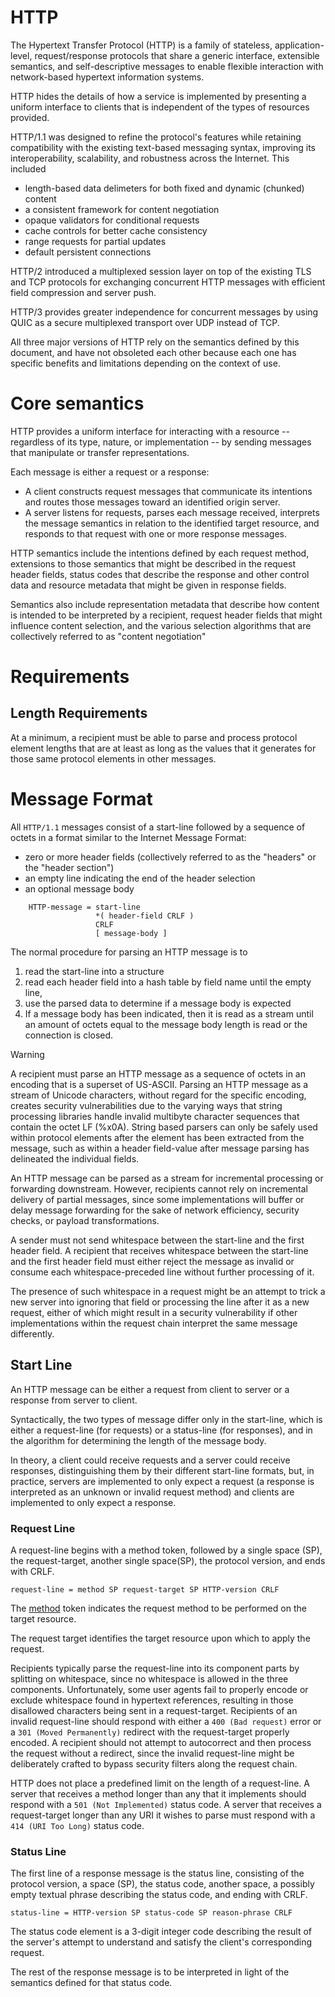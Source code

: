 # HTTP

The Hypertext Transfer Protocol (HTTP) is a family of stateless, application-level, request/response protocols that share a generic interface, extensible semantics, and self-descriptive messages to enable flexible interaction with network-based hypertext information systems.

HTTP hides the details of how a service is implemented by presenting a uniform interface to clients that is independent of the types of resources provided.

HTTP/1.1 was designed to refine the protocol's features while retaining compatibility with the existing text-based messaging syntax, improving its interoperability, scalability, and robustness across the Internet.
This included 
 - length-based data delimeters for both fixed and dynamic (chunked) content 
 - a consistent framework for content negotiation
 - opaque validators for conditional requests
 - cache controls for better cache consistency
 - range requests for partial updates
 - default persistent connections

 HTTP/2 introduced a multiplexed session layer on top of the existing TLS and TCP protocols for exchanging concurrent HTTP messages with efficient field compression and server push.

HTTP/3 provides greater independence for concurrent messages by using QUIC as a secure multiplexed transport over UDP instead of TCP.

All three major versions of HTTP rely on the semantics defined by this document, and have not obsoleted each other because each one has specific benefits and limitations depending on the context of use.

# Core semantics

HTTP provides a uniform interface for interacting with a resource -- regardless of its type, nature, or implementation -- by sending messages that manipulate or transfer representations.

Each message is either a request or a response:
 - A client constructs request messages that communicate its intentions and routes those messages toward an identified origin server. 
 - A server listens for requests, parses each message received, interprets the message semantics in relation to the identified target resource, and responds to that request with one or more response messages.

HTTP semantics include the intentions defined by each request method, extensions to those semantics that might be described in the request header fields, status codes that describe the response and other control data and resource metadata that might be given in response fields.

Semantics also include representation metadata that describe how content is intended to be interpreted by a recipient, request header fields that might influence content selection, and the various selection algorithms that are collectively referred to as "content negotiation"

# Requirements

## Length Requirements

At a minimum, a recipient must be able to parse and process protocol element lengths that are at least as long as the values that it generates for those same protocol elements in other messages.

# Message Format

All `HTTP/1.1` messages consist of a start-line followed by a sequence of octets in a format similar to the Internet Message Format:
 - zero or more header fields (collectively referred to as the "headers" or the "header section")
 - an empty line indicating the end of the header selection
 - an optional message body

```
    HTTP-message = start-line
                   *( header-field CRLF )
                   CRLF
                   [ message-body ]
```

The normal procedure for parsing an HTTP message is to 
1. read the start-line into a structure
2. read each header field into a hash table by field name until the empty line,
3. use the parsed data to determine if a message body is expected
4. If a message body has been indicated, then it is read as a stream until an amount of octets equal to the message body length is read or the connection is closed.

> [!WARNING]
> A recipient must parse an HTTP message as a sequence of octets in an encoding that is a superset of US-ASCII.
> Parsing an HTTP message as a stream of Unicode characters, without regard for the specific encoding, creates security vulnerabilities due to the varying ways that string processing libraries handle invalid multibyte character sequences that contain the octet LF (%x0A).
> String based parsers can only be safely used within protocol elements after the element has been extracted from the message, such as within a header field-value after message parsing has delineated the individual fields.

An HTTP message can be parsed as a stream for incremental processing or forwarding downstream.
However, recipients cannot rely on incremental delivery of partial messages, since some implementations will buffer or delay message forwarding for the sake of network efficiency, security checks, or payload transformations.

A sender must not send whitespace between the start-line and the first header field.
A recipient that receives whitespace between the start-line and the first header field must either reject the message as invalid or consume each whitespace-preceded line without further processing of it.

The presence of such whitespace in a request might be an attempt to trick a new server into ignoring that field or processing the line after it as a new request, either of which might result in a security vulnerability if other implementations within the request chain interpret the same message differently.

## Start Line

An HTTP message can be either a request from client to server or a response from server to client.

Syntactically, the two types of message differ only in the start-line, which is either a request-line (for requests) or a status-line (for responses), and in the algorithm for determining the length of the message body.

In theory, a client could receive requests and a server could receive responses, distinguishing them by their different start-line formats, but, in practice, servers are implemented to only expect a request (a response is interpreted as an unknown or invalid request method) and clients are implemented to only expect a response.

### Request Line

A request-line begins with a method token, followed by a single space (SP), the request-target, another single space(SP), the protocol version, and ends with CRLF.

```
request-line = method SP request-target SP HTTP-version CRLF
```

The [method](./request-method.md) token indicates the request method to be performed on the target resource.

The request target identifies the target resource upon which to apply the request.

Recipients typically parse the request-line into its component parts by splitting on whitespace, since no whitespace is allowed in the three components.
Unfortunately, some user agents fail to properly encode or exclude whitespace found in hypertext references, resulting in those disallowed characters being sent in a request-target.
Recipients of an invalid request-line should respond with either a `400 (Bad request)` error or a `301 (Moved Permanently)` redirect with the request-target properly encoded.
A recipient should not attempt to autocorrect and then process the request without a redirect, since the invalid request-line might be deliberately crafted to bypass security filters along the request chain.

HTTP does not place a predefined limit on the length of a request-line. 
A server that receives a method longer than any that it implements should respond with a `501 (Not Implemented)` status code.
A server that receives a request-target longer than any URI it wishes to parse must respond with a `414 (URI Too Long)` status code.

### Status Line

The first line of a response message is the status line, consisting of the protocol version, a space (SP), the status code, another space, a possibly empty textual phrase describing the status code, and ending with CRLF.
```
status-line = HTTP-version SP status-code SP reason-phrase CRLF
```

The status code element is a 3-digit integer code describing the result of the server's attempt to understand and satisfy the client's corresponding request. 

The rest of the response message is to be interpreted in light of the semantics defined for that status code.

